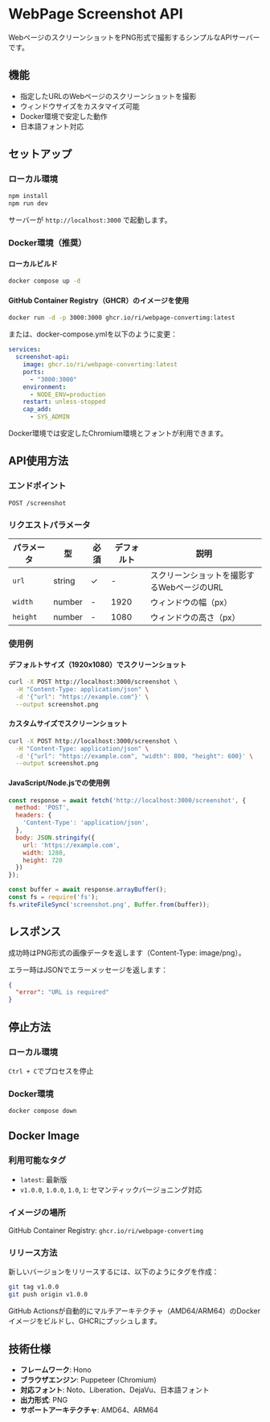 # WebPage Screenshot API

WebページのスクリーンショットをPNG形式で撮影するシンプルなAPIサーバーです。

## 機能

- 指定したURLのWebページのスクリーンショットを撮影
- ウィンドウサイズをカスタマイズ可能
- Docker環境で安定した動作
- 日本語フォント対応

## セットアップ

### ローカル環境

```bash
npm install
npm run dev
```

サーバーが `http://localhost:3000` で起動します。

### Docker環境（推奨）

#### ローカルビルド

```bash
docker compose up -d
```

#### GitHub Container Registry（GHCR）のイメージを使用

```bash
docker run -d -p 3000:3000 ghcr.io/ri/webpage-convertimg:latest
```

または、docker-compose.ymlを以下のように変更：

```yaml
services:
  screenshot-api:
    image: ghcr.io/ri/webpage-convertimg:latest
    ports:
      - "3000:3000"
    environment:
      - NODE_ENV=production
    restart: unless-stopped
    cap_add:
      - SYS_ADMIN
```

Docker環境では安定したChromium環境とフォントが利用できます。

## API使用方法

### エンドポイント

`POST /screenshot`

### リクエストパラメータ

| パラメータ | 型 | 必須 | デフォルト | 説明 |
|---|---|---|---|---|
| `url` | string | ✓ | - | スクリーンショットを撮影するWebページのURL |
| `width` | number | - | 1920 | ウィンドウの幅（px） |
| `height` | number | - | 1080 | ウィンドウの高さ（px） |

### 使用例

#### デフォルトサイズ（1920x1080）でスクリーンショット

```bash
curl -X POST http://localhost:3000/screenshot \
  -H "Content-Type: application/json" \
  -d '{"url": "https://example.com"}' \
  --output screenshot.png
```

#### カスタムサイズでスクリーンショット

```bash
curl -X POST http://localhost:3000/screenshot \
  -H "Content-Type: application/json" \
  -d '{"url": "https://example.com", "width": 800, "height": 600}' \
  --output screenshot.png
```

#### JavaScript/Node.jsでの使用例

```javascript
const response = await fetch('http://localhost:3000/screenshot', {
  method: 'POST',
  headers: {
    'Content-Type': 'application/json',
  },
  body: JSON.stringify({
    url: 'https://example.com',
    width: 1280,
    height: 720
  })
});

const buffer = await response.arrayBuffer();
const fs = require('fs');
fs.writeFileSync('screenshot.png', Buffer.from(buffer));
```

## レスポンス

成功時はPNG形式の画像データを返します（Content-Type: image/png）。

エラー時はJSONでエラーメッセージを返します：

```json
{
  "error": "URL is required"
}
```

## 停止方法

### ローカル環境

`Ctrl + C`でプロセスを停止

### Docker環境

```bash
docker compose down
```

## Docker Image

### 利用可能なタグ

- `latest`: 最新版
- `v1.0.0`, `1.0.0`, `1.0`, `1`: セマンティックバージョニング対応

### イメージの場所

GitHub Container Registry: `ghcr.io/ri/webpage-convertimg`

### リリース方法

新しいバージョンをリリースするには、以下のようにタグを作成：

```bash
git tag v1.0.0
git push origin v1.0.0
```

GitHub Actionsが自動的にマルチアーキテクチャ（AMD64/ARM64）のDockerイメージをビルドし、GHCRにプッシュします。

## 技術仕様

- **フレームワーク**: Hono
- **ブラウザエンジン**: Puppeteer (Chromium)
- **対応フォント**: Noto、Liberation、DejaVu、日本語フォント
- **出力形式**: PNG
- **サポートアーキテクチャ**: AMD64、ARM64
